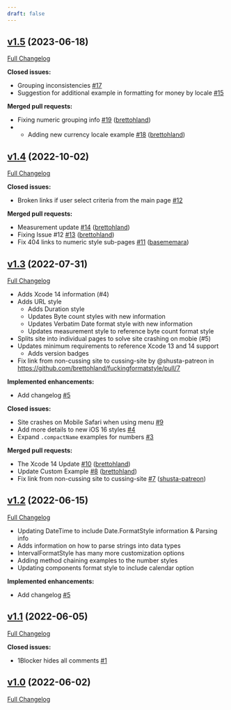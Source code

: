```yaml
---
draft: false
---
```


## [v1.5](https://github.com/brettohland/fuckingformatstyle/tree/v1.5) (2023-06-18)

[Full Changelog](https://github.com/brettohland/fuckingformatstyle/compare/v1.4...v1.5)

**Closed issues:**

- Grouping inconsistencies [\#17](https://github.com/brettohland/fuckingformatstyle/issues/17)
- Suggestion for additional example in formatting for money by locale [\#15](https://github.com/brettohland/fuckingformatstyle/issues/15)

**Merged pull requests:**

- Fixing numeric grouping info [\#19](https://github.com/brettohland/fuckingformatstyle/pull/19) ([brettohland](https://github.com/brettohland))
- - Adding new currency locale example [\#18](https://github.com/brettohland/fuckingformatstyle/pull/18) ([brettohland](https://github.com/brettohland))

## [v1.4](https://github.com/brettohland/fuckingformatstyle/tree/v1.4) (2022-10-02)

[Full Changelog](https://github.com/brettohland/fuckingformatstyle/compare/v1.3...v1.4)

**Closed issues:**

- Broken links if user select criteria from the main page [\#12](https://github.com/brettohland/fuckingformatstyle/issues/12)

**Merged pull requests:**

- Measurement update [\#14](https://github.com/brettohland/fuckingformatstyle/pull/14) ([brettohland](https://github.com/brettohland))
- Fixing Issue \#12 [\#13](https://github.com/brettohland/fuckingformatstyle/pull/13) ([brettohland](https://github.com/brettohland))
- Fix 404 links to numeric style sub-pages [\#11](https://github.com/brettohland/fuckingformatstyle/pull/11) ([basememara](https://github.com/basememara))

## [v1.3](https://github.com/brettohland/fuckingformatstyle/tree/v1.3) (2022-07-31)

[Full Changelog](https://github.com/brettohland/fuckingformatstyle/compare/v1.2...v1.3)

 - Adds Xcode 14 information (#4)
 - Adds URL style
   - Adds Duration style
   - Updates Byte count styles with new information
   - Updates Verbatim Date format style with new information
   - Updates measurement style to reference byte count format style
 - Splits site into individual pages to solve site crashing on mobie (#5)
 - Updates minimum requirements to reference Xcode 13 and 14 support
    - Adds version badges
- Fix link from non-cussing site to cussing-site by @shusta-patreon in https://github.com/brettohland/fuckingformatstyle/pull/7

**Implemented enhancements:**

- Add changelog [\#5](https://github.com/brettohland/fuckingformatstyle/issues/5)

**Closed issues:**

- Site crashes on Mobile Safari when using menu [\#9](https://github.com/brettohland/fuckingformatstyle/issues/9)
- Add more details to new iOS 16 styles [\#4](https://github.com/brettohland/fuckingformatstyle/issues/4)
- Expand `.compactName` examples for numbers [\#3](https://github.com/brettohland/fuckingformatstyle/issues/3)

**Merged pull requests:**

- The Xcode 14 Update [\#10](https://github.com/brettohland/fuckingformatstyle/pull/10) ([brettohland](https://github.com/brettohland))
- Update Custom Example [\#8](https://github.com/brettohland/fuckingformatstyle/pull/8) ([brettohland](https://github.com/brettohland))
- Fix link from non-cussing site to cussing-site [\#7](https://github.com/brettohland/fuckingformatstyle/pull/7) ([shusta-patreon](https://github.com/shusta-patreon))

## [v1.2](https://github.com/brettohland/fuckingformatstyle/tree/v1.2) (2022-06-15)

[Full Changelog](https://github.com/brettohland/fuckingformatstyle/compare/v1.1...v1.2)

- Updating DateTime to include Date.FormatStyle information & Parsing info
- Adds information on how to parse strings into data types
- IntervalFormatStyle has many more customization options
- Adding method chaining examples to the number styles
- Updating components format style to include calendar option

**Implemented enhancements:**

- Add changelog [\#5](https://github.com/brettohland/fuckingformatstyle/issues/5)

## [v1.1](https://github.com/brettohland/fuckingformatstyle/tree/v1.1) (2022-06-05)

[Full Changelog](https://github.com/brettohland/fuckingformatstyle/compare/v1.0...v1.1)

**Closed issues:**

- 1Blocker hides all comments [\#1](https://github.com/brettohland/fuckingformatstyle/issues/1)

## [v1.0](https://github.com/brettohland/fuckingformatstyle/tree/v1.0) (2022-06-02)

[Full Changelog](https://github.com/brettohland/fuckingformatstyle/compare/342c5d608b1993b42b5028e5329fb0fd2592dc51...v1.0)

